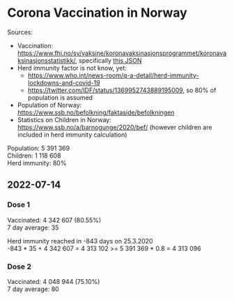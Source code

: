 # Corona Vaccination in Norway

Sources:

- Vaccination: <https://www.fhi.no/sv/vaksine/koronavaksinasjonsprogrammet/koronavaksinasjonsstatistikk/>, specifically [this JSON](https://www.fhi.no/api/chartdata/api/99119)
- Herd immunity factor is not know, yet:
  - <https://www.who.int/news-room/q-a-detail/herd-immunity-lockdowns-and-covid-19>
  - <https://twitter.com/IDF/status/1369952743889195009>, so 80% of population is assumed
- Population of Norway: <https://www.ssb.no/befolkning/faktaside/befolkningen>
- Statistics on Children in Norway: https://www.ssb.no/a/barnogunge/2020/bef/ (however children are included in herd immunity calculation)

Population: 5 391 369  
Children: 1 118 608  
Herd immunity: 80%  

## 2022-07-14

### Dose 1

Vaccinated: 4 342 607 (80.55%)  
7 day average: 35

Herd immunity reached in -843 days on 25.3.2020  
-843 * 35 + 4 342 607 = 4 313 102 >= 5 391 369 * 0.8 = 4 313 096

### Dose 2

Vaccinated: 4 048 944 (75.10%)  
7 day average: 80

